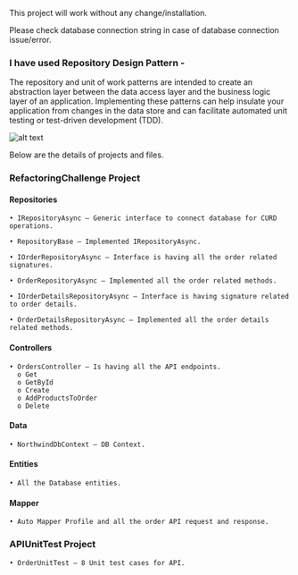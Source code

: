 ﻿This project will work without any change/installation. 

Please check database connection string in case of database connection issue/error.

### I have used Repository Design Pattern -
The repository and unit of work patterns are intended to create an abstraction layer between the data access layer and the business logic layer of an application. Implementing these patterns can help insulate your application from changes in the data store and can facilitate automated unit testing or test-driven development (TDD).
 
 ![alt text](https://www.asp.net/media/2578149/Windows-Live-Writer_8c4963ba1fa3_CE3B_Repository_pattern_diagram_1df790d3-bdf2-4c11-9098-946ddd9cd884.png)
 
Below are the details of projects and files.

### RefactoringChallenge Project

#### Repositories
    • IRepositoryAsync – Generic interface to connect database for CURD operations.

    • RepositoryBase – Implemented IRepositoryAsync.

    • IOrderRepositoryAsync – Interface is having all the order related signatures.

    • OrderRepositoryAsync – Implemented all the order related methods.

    • IOrderDetailsRepositoryAsync – Interface is having signature related to order details.

    • OrderDetailsRepositoryAsync – Implemented all the order details related methods.

#### Controllers
    • OrdersController – Is having all the API endpoints.
      o Get
      o GetById
      o Create
      o AddProductsToOrder
      o Delete
#### Data
    • NorthwindDbContext – DB Context.
#### Entities
    • All the Database entities.
#### Mapper
    • Auto Mapper Profile and all the order API request and response.

### APIUnitTest Project
    • OrderUnitTest – 8 Unit test cases for API. 
